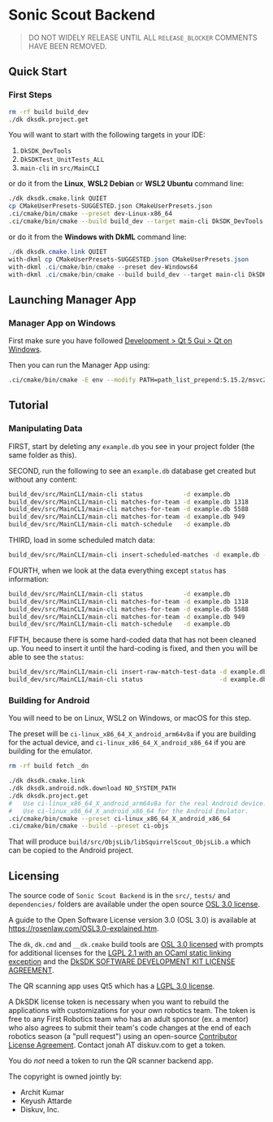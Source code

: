 # Sonic Scout Backend

> DO NOT WIDELY RELEASE UNTIL ALL `RELEASE_BLOCKER` COMMENTS HAVE BEEN REMOVED.

## Quick Start

### First Steps

```sh
rm -rf build build_dev
./dk dksdk.project.get
```

You will want to start with the following targets in your IDE:

1. `DkSDK_DevTools`
2. `DkSDKTest_UnitTests_ALL`
3. `main-cli` in `src/MainCLI`

or do it from the **Linux**, **WSL2 Debian** or **WSL2 Ubuntu** command line:

```sh
./dk dksdk.cmake.link QUIET
cp CMakeUserPresets-SUGGESTED.json CMakeUserPresets.json
.ci/cmake/bin/cmake --preset dev-Linux-x86_64
.ci/cmake/bin/cmake --build build_dev --target main-cli DkSDK_DevTools DkSDKTest_UnitTests_ALL ManagerApp_ALL
```

or do it from the **Windows with DkML** command line:

```powershell
./dk dksdk.cmake.link QUIET
with-dkml cp CMakeUserPresets-SUGGESTED.json CMakeUserPresets.json
with-dkml .ci/cmake/bin/cmake --preset dev-Windows64
with-dkml .ci/cmake/bin/cmake --build build_dev --target main-cli DkSDK_DevTools DkSDKTest_UnitTests_ALL ManagerApp_ALL
```

## Launching Manager App

### Manager App on Windows

First make sure you have followed [Development > Qt 5 Gui > Qt on Windows](./DEVELOPMENT.md#qt-on-windows).

Then you can run the Manager App using:

```sh
.ci/cmake/bin/cmake -E env --modify PATH=path_list_prepend:5.15.2/msvc2019_64/bin --modify OCAMLRUNPARAM=set:b -- build_dev/src/ManagerApp/ManagerAppQtCamReader -- build_dev/test.db
```

## Tutorial

### Manipulating Data

FIRST, start by deleting any `example.db` you see in your project folder (the same
folder as this).

SECOND, run the following to see an `example.db` database get created
but without any content:

```sh
build_dev/src/MainCLI/main-cli status           -d example.db
build_dev/src/MainCLI/main-cli matches-for-team -d example.db 1318
build_dev/src/MainCLI/main-cli matches-for-team -d example.db 5588
build_dev/src/MainCLI/main-cli matches-for-team -d example.db 949
build_dev/src/MainCLI/main-cli match-schedule   -d example.db
```

THIRD, load in some scheduled match data:

```sh
build_dev/src/MainCLI/main-cli insert-scheduled-matches -d example.db --match-json data/schedule.json
```

FOURTH, when we look at the data everything except `status` has information:

```sh
build_dev/src/MainCLI/main-cli status           -d example.db
build_dev/src/MainCLI/main-cli matches-for-team -d example.db 1318
build_dev/src/MainCLI/main-cli matches-for-team -d example.db 5588
build_dev/src/MainCLI/main-cli matches-for-team -d example.db 949
build_dev/src/MainCLI/main-cli match-schedule   -d example.db
```

FIFTH, because there is some hard-coded data that has not been cleaned
up. You need to insert it until the hard-coding is fixed, and then
you will be able to see the `status`:

```sh
build_dev/src/MainCLI/main-cli insert-raw-match-test-data -d example.db
build_dev/src/MainCLI/main-cli status                     -d example.db
```

### Building for Android

You will need to be on Linux, WSL2 on Windows, or macOS for this step.

The preset will be `ci-linux_x86_64_X_android_arm64v8a` if you are
building for the actual device, and `ci-linux_x86_64_X_android_x86_64` if
you are building for the emulator.

```sh
rm -rf build fetch _dn

./dk dksdk.cmake.link
./dk dksdk.android.ndk.download NO_SYSTEM_PATH
./dk dksdk.project.get
#   Use ci-linux_x86_64_X_android_arm64v8a for the real Android device.
#   Use ci-linux_x86_64_X_android_x86_64 for the Android Emulator.
.ci/cmake/bin/cmake --preset ci-linux_x86_64_X_android_x86_64
.ci/cmake/bin/cmake --build --preset ci-objs
```

That will produce `build/src/ObjsLib/libSquirrelScout_ObjsLib.a` which
can be copied to the Android project.

## Licensing

The source code of `Sonic Scout Backend` is in the `src/`, `tests/` and `dependencies/` folders are available
under the open source [OSL 3.0 license](./LICENSE-OSL3).

A guide to the Open Software License version 3.0 (OSL 3.0) is available at
<https://rosenlaw.com/OSL3.0-explained.htm>.

The `dk`, `dk.cmd` and `__dk.cmake` build tools are [OSL 3.0 licensed](./LICENSE-OSL3)
with prompts for additional licenses for the [LGPL 2.1 with an OCaml static linking exception](./LICENSE-LGPL21-ocaml) and the [DkSDK SOFTWARE DEVELOPMENT KIT LICENSE AGREEMENT](./LICENSE-DKSDK).

The QR scanning app uses Qt5 which has a [LGPL 3.0 license](https://doc.qt.io/qt-5/licensing.html).

A DkSDK license token is necessary when you want to rebuild the applications with
customizations for your own robotics team. The token is free to any First Robotics team
who has an adult sponsor (ex. a mentor) who also agrees to submit their team's code changes at the end of each robotics season (a "pull request") using an open-source
[Contributor License Agreement](https://yahoo.github.io/oss-guide/docs/resources/what-is-cla.html).
Contact jonah AT diskuv.com to get a token.

You do *not* need a token to run the QR scanner backend app.

The copyright is owned jointly by:

- Archit Kumar
- Keyush Attarde
- Diskuv, Inc.
